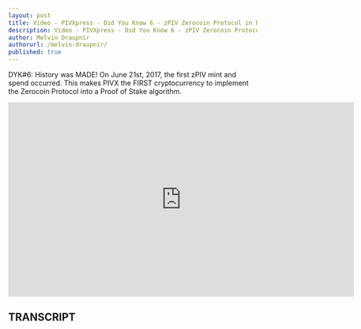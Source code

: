 ```yaml
---
layout: post
title: Video - PIVXpress - Did You Know 6 - zPIV Zerocoin Protocol in PIVX History
description: Video - PIVXpress - Did You Know 6 - zPIV Zerocoin Protocol in PIVX History
author: Melvin Draupnir
authorurl: /melvin-draupnir/
published: true
---
```


<p>DYK#6: History was MADE! On June 21st, 2017, the first zPIV mint and spend occurred. This makes PIVX the FIRST cryptocurrency to implement the Zerocoin Protocol into a Proof of Stake algorithm. </p>

<center><iframe width="700" height="394" src="https://www.youtube.com/embed/V3wOf3LRBBo" frameborder="0" allowfullscreen></iframe></center>

<h2>TRANSCRIPT</h2>
